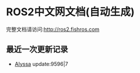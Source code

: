 # ROS2中文网文档(自动生成)

完整文档请访问:http://ros2.fishros.com

## 最近一次更新记录
- [Alyssa](https://github.com/alyssa1024) update:9596|7
